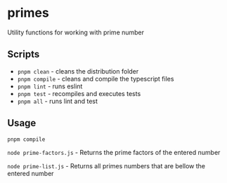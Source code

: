 # primes
Utility functions for working with prime number

## Scripts

* `pnpm clean` - cleans the distribution folder
* `pnpm compile` - cleans and compile the typescript files
* `pnpm lint` - runs eslint
* `pnpm test` - recompiles and executes tests
* `pnpm all` - runs lint and test

## Usage

`pnpm compile`

`node prime-factors.js` - Returns the prime factors of the entered number

`node prime-list.js` - Returns all primes numbers that are bellow the entered number


